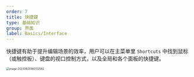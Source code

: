 ```yaml
---
order: 7
title: 快捷键
type: 基础知识
group: 界面
label: Basics/Interface
---
```


快捷键有助于提升编辑场景的效率，用户可以在主菜单里 `Shortcuts` 中找到鼠标（或触控板）、键盘的视口控制方式，以及全局和各个面板的快捷键。

<img src="https://gw.alipayobjects.com/zos/OasisHub/6bd261ac-2803-4e97-a2aa-3ccdafe731a6/image-20230925164702582.png" alt="image-20230925164702582" style="zoom:50%;" />
